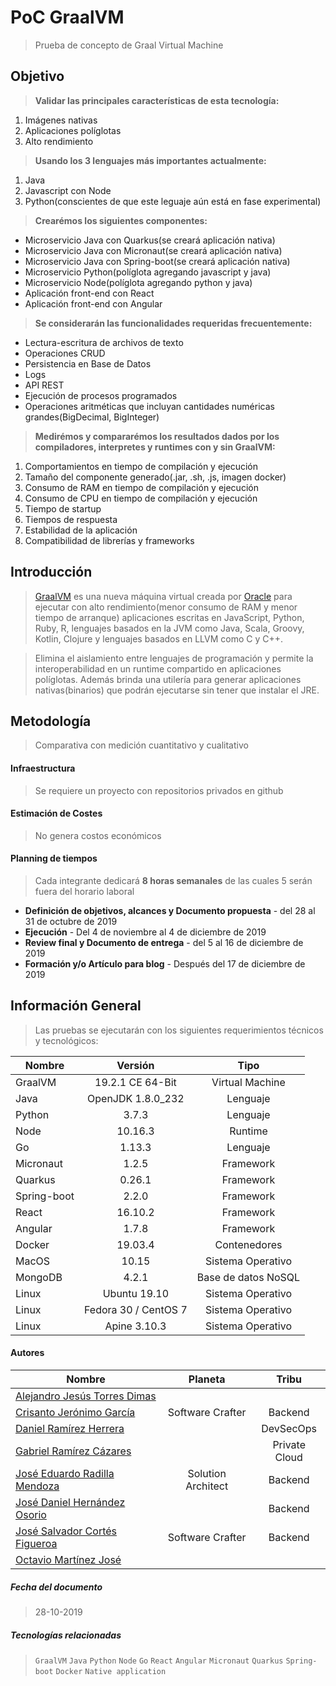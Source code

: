 
# PoC GraalVM
> Prueba de concepto de Graal Virtual Machine


## Objetivo
> **Validar las principales características de esta tecnología:**
1. Imágenes nativas
2. Aplicaciones políglotas
3. Alto rendimiento
 
> **Usando los 3 lenguajes más importantes actualmente:**
1. Java
2. Javascript con Node
3. Python(conscientes de que este leguaje aún está en fase experimental)

> **Crearémos los siguientes componentes:** 
* Microservicio Java con Quarkus(se creará aplicación nativa)
* Microservicio Java con Micronaut(se creará aplicación nativa)
* Microservicio Java con Spring-boot(se creará aplicación nativa)
* Microservicio Python(políglota agregando javascript y java)
* Microservicio Node(políglota agregando python y java)
* Aplicación front-end con React
* Aplicación front-end con Angular
 
 > **Se considerarán las funcionalidades requeridas frecuentemente:**
 * Lectura-escritura de archivos de texto
 * Operaciones CRUD
 * Persistencia en Base de Datos
 * Logs
 * API REST
 * Ejecución de procesos programados
 * Operaciones aritméticas que incluyan cantidades numéricas grandes(BigDecimal, BigInteger)
 
 > **Medirémos y compararémos los resultados dados por los compiladores, interpretes y runtimes con y sin GraalVM:**
 1. Comportamientos en tiempo de compilación y ejecución
 2. Tamaño del componente generado(.jar, .sh, .js, imagen docker)
 2. Consumo de RAM en tiempo de compilación y ejecución
 3. Consumo de CPU en tiempo de compilación y ejecución
 4. Tiempo de startup
 5. Tiempos de respuesta
 6. Estabilidad de la aplicación
 7. Compatibilidad de librerías y frameworks

## Introducción
> [GraalVM](https://www.graalvm.org) es una nueva máquina virtual creada por [Oracle](https://www.oracle.com/index.html) para ejecutar con alto rendimiento(menor consumo de RAM y menor tiempo de arranque) aplicaciones escritas en JavaScript, Python, Ruby, R, lenguajes basados en la JVM como Java, Scala, Groovy, Kotlin, Clojure y lenguajes basados en LLVM como C y C++.
 
> Elimina el aislamiento entre lenguajes de programación y permite la interoperabilidad en un runtime compartido en aplicaciones políglotas. Además brinda una utilería para generar aplicaciones nativas(binarios) que podrán ejecutarse sin tener que instalar el JRE.

## Metodología
> Comparativa con medición cuantitativo y cualitativo


#### Infraestructura
> Se requiere un proyecto con repositorios privados en github


#### Estimación de Costes
> No genera costos económicos


#### Planning de tiempos
> Cada integrante dedicará **8 horas semanales** de las cuales 5 serán fuera del horario laboral

* **Definición de objetivos, alcances y Documento propuesta** - del 28 al 31 de octubre de 2019
* **Ejecución** - Del 4 de noviembre al 4 de diciembre de 2019
* **Review final y Documento de entrega** - del 5 al 16 de diciembre de 2019
* **Formación y/o Artículo para blog** - Después del 17 de diciembre de 2019


## Información General
> Las pruebas se ejecutarán con los siguientes requerimientos técnicos y tecnológicos:

| Nombre        | Versión       | Tipo  |
| ------------- |:-------------:| :-----:|
| GraalVM | 19.2.1 CE 64-Bit | Virtual Machine |
| Java | OpenJDK 1.8.0_232 | Lenguaje |
| Python | 3.7.3 | Lenguaje |
| Node | 10.16.3 | Runtime |
| Go | 1.13.3 | Lenguaje |
| Micronaut | 1.2.5 | Framework |
| Quarkus | 0.26.1 | Framework |
| Spring-boot | 2.2.0 | Framework |
| React | 16.10.2 | Framework |
| Angular | 1.7.8 | Framework |
| Docker | 19.03.4 | Contenedores |
| MacOS | 10.15 | Sistema Operativo |
| MongoDB | 4.2.1 | Base de datos NoSQL |
| Linux | Ubuntu 19.10 | Sistema Operativo |
| Linux | Fedora 30 / CentOS 7 | Sistema Operativo |
| Linux | Apine 3.10.3 | Sistema Operativo  |

#### Autores

| Nombre        | Planeta       | Tribu  |
| ------------- |:-------------:| :-----:|
| [Alejandro Jesús Torres Dimas](alejandrojesus.torres.dimas.next@bbva.com) |  |  |
| [Crisanto Jerónimo García](crisanto.jeronimo.next@gmail.com) | Software Crafter | Backend |
| [Daniel Ramírez Herrera](daniel.ramirez3.next@bbva.com) |  | DevSecOps |
| [Gabriel Ramírez Cázares](gabriel.ramirez.cazarez.next@bbva.com) |  | Private Cloud |
| [José Eduardo Radilla Mendoza](joseeduardo.radilla.next@bbva.com) | Solution Architect | Backend |
| [José Daniel Hernández Osorio](josedaniel.hernandez.osorio.next@bbva.com) |  | Backend |
| [José Salvador Cortés Figueroa](josesalvador.cortes.next@bbva.com) | Software Crafter | Backend |
| [Octavio Martínez José](octavio.martinez.jose.next@bbva.com) |  |  |


##### Fecha del documento
> 28-10-2019


##### Tecnologías relacionadas
> `GraalVM` `Java` `Python` `Node`  `Go`  `React`  `Angular`  `Micronaut`  `Quarkus`  `Spring-boot`  `Docker`  `Native application`
